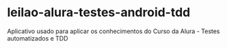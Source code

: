 # leilao-alura-testes-android-tdd
Aplicativo usado para aplicar os conhecimentos do Curso da Alura - Testes automatizados e TDD
